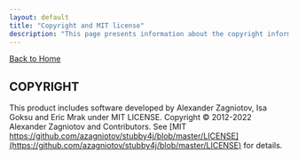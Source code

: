 ```yaml
---
layout: default
title: "Copyright and MIT license"
description: "This page presents information about the copyright information and MIT license of the stubby4j library"
---
```


[Back to Home](../README.md#copyright)

## COPYRIGHT

This product includes software developed by Alexander Zagniotov, Isa Goksu and Eric Mrak under MIT LICENSE.
Copyright &copy; 2012-2022 Alexander Zagniotov and Contributors. See [MIT https://github.com/azagniotov/stubby4j/blob/master/LICENSE](https://github.com/azagniotov/stubby4j/blob/master/LICENSE) for details.
